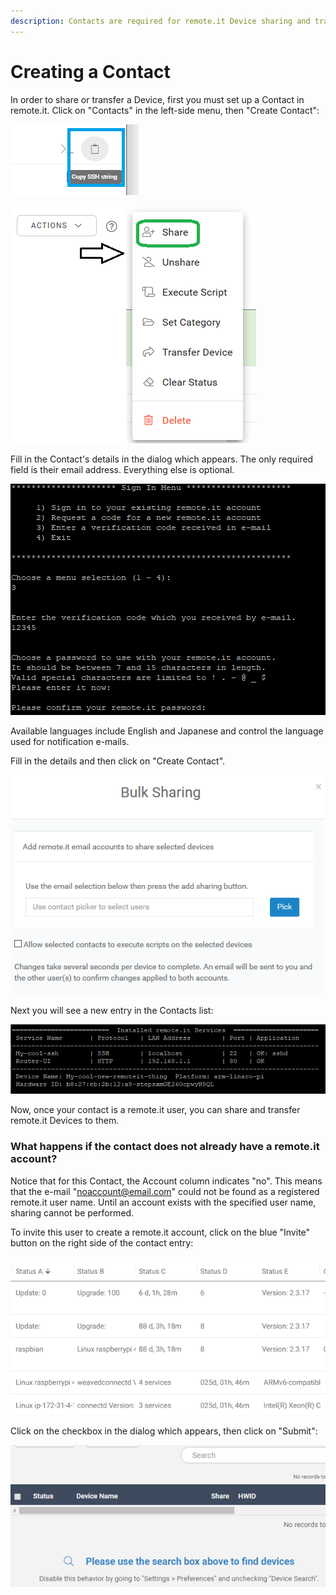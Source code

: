 ```yaml
---
description: Contacts are required for remote.it Device sharing and transfer.
---
```


# Creating a Contact

In order to share or transfer a Device, first you must set up a Contact in remote.it. Click on "Contacts" in the left-side menu, then "Create Contact":

![](../../.gitbook/assets/image%20%28396%29.png)

![](../../.gitbook/assets/image%20%28463%29.png)

Fill in the Contact's details in the dialog which appears.  The only required field is their email address. Everything else is optional.

![](../../.gitbook/assets/image%20%28128%29.png)

Available languages include English and Japanese and control the language used for notification e-mails.

Fill in the details and then click on "Create Contact".  

![](../../.gitbook/assets/image%20%28251%29.png)

Next you will see a new entry in the Contacts list:

![](../../.gitbook/assets/image%20%28111%29.png)

Now, once your contact is a remote.it user, you can share and transfer remote.it Devices to them.

### What happens if the contact does not already have a remote.it account?

Notice that for this Contact, the Account column indicates "no".  This means that the e-mail "noaccount@email.com" could not be found as a registered remote.it user name.  Until an account exists with the specified user name, sharing cannot be performed.

To invite this user to create a remote.it account, click on the blue "Invite" button on the right side of the contact entry:

![](../../.gitbook/assets/image%20%2892%29.png)

Click on the checkbox in the dialog which appears, then click on "Submit":

![](../../.gitbook/assets/image%20%2824%29.png)

